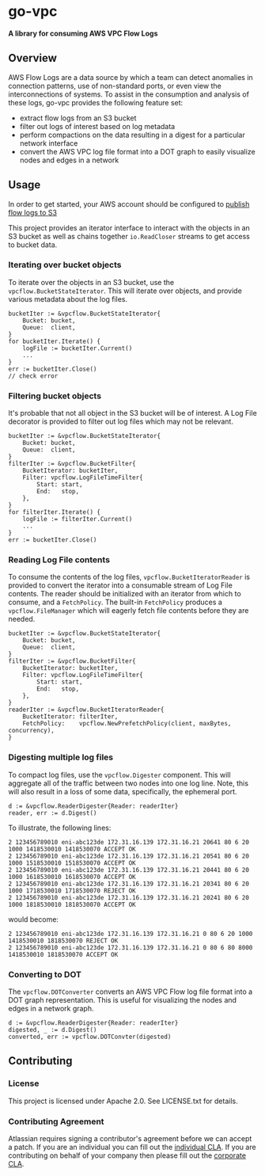 # go-vpc #

**A library for consuming AWS VPC Flow Logs**

## Overview ##

AWS Flow Logs are a data source by which a team can detect anomalies in connection patterns, use of non-standard ports, or even view the interconnections of systems. To assist in the consumption and analysis of these logs, go-vpc provides the following feature set:

* extract flow logs from an S3 bucket
* filter out logs of interest based on log metadata
* perform compactions on the data resulting in a digest for a particular network interface
* convert the AWS VPC log file format into a DOT graph to easily visualize nodes and edges in a network

## Usage ##

In order to get started, your AWS account should be configured to [publish flow logs to S3](https://docs.aws.amazon.com/vpc/latest/userguide/flow-logs-s3.html)

This project provides an iterator interface to interact with the objects in an S3 bucket as well as chains together `io.ReadCloser` streams to get access to bucket data.

### Iterating over bucket objects ###

To iterate over the objects in an S3 bucket, use the `vpcflow.BucketStateIterator`. This will iterate over objects, and 
provide various metadata about the log files.

```
bucketIter := &vpcflow.BucketStateIterator{
	Bucket: bucket,
	Queue:  client,
}
for bucketIter.Iterate() {
	logFile := bucketIter.Current()
	...
}
err := bucketIter.Close()
// check error
```

### Filtering bucket objects ###

It's probable that not all object in the S3 bucket will be of interest. 
A Log File decorator is provided to filter out log files which may not 
be relevant.

```
bucketIter := &vpcflow.BucketStateIterator{
	Bucket: bucket,
	Queue:  client,
}
filterIter := &vpcflow.BucketFilter{
	BucketIterator: bucketIter,
	Filter: vpcflow.LogFileTimeFilter{
		Start: start,
		End:   stop,
	},
}
for filterIter.Iterate() {
	logFile := filterIter.Current()
	...
}
err := bucketIter.Close()
```
### Reading Log File contents ###

To consume the contents of the log files, `vpcflow.BucketIteratorReader` 
is provided to convert the iterator into a consumable stream of Log File 
contents. The reader should be initialized with an iterator from which to 
consume, and a `FetchPolicy`. The built-in `FetchPolicy` produces a `vpcflow.FileManager` which will eagerly fetch file contents before they are needed.

```
bucketIter := &vpcflow.BucketStateIterator{
	Bucket: bucket,
	Queue:  client,
}
filterIter := &vpcflow.BucketFilter{
	BucketIterator: bucketIter,
	Filter: vpcflow.LogFileTimeFilter{
		Start: start,
		End:   stop,
	},
}
readerIter := &vpcflow.BucketIteratorReader{
	BucketIterator: filterIter,
	FetchPolicy:    vpcflow.NewPrefetchPolicy(client, maxBytes, concurrency),
}
```

### Digesting multiple log files ###

To compact log files, use the `vpcflow.Digester` component. This will aggregate all of the traffic between two nodes into one log line. Note, 
this will also result in a loss of some data, specifically, the ephemeral port.

```
d := &vpcflow.ReaderDigester{Reader: readerIter}
reader, err := d.Digest()
```

To illustrate, the following lines:

```
2 123456789010 eni-abc123de 172.31.16.139 172.31.16.21 20641 80 6 20 1000 1418530010 1418530070 ACCEPT OK
2 123456789010 eni-abc123de 172.31.16.139 172.31.16.21 20541 80 6 20 1000 1518530010 1518530070 ACCEPT OK
2 123456789010 eni-abc123de 172.31.16.139 172.31.16.21 20441 80 6 20 1000 1618530010 1618530070 ACCEPT OK
2 123456789010 eni-abc123de 172.31.16.139 172.31.16.21 20341 80 6 20 1000 1718530010 1718530070 REJECT OK
2 123456789010 eni-abc123de 172.31.16.139 172.31.16.21 20241 80 6 20 1000 1818530010 1818530070 ACCEPT OK
```
would become:

```
2 123456789010 eni-abc123de 172.31.16.139 172.31.16.21 0 80 6 20 1000 1418530010 1818530070 REJECT OK
2 123456789010 eni-abc123de 172.31.16.139 172.31.16.21 0 80 6 80 8000 1418530010 1818530070 ACCEPT OK
```

### Converting to DOT ###

The `vpcflow.DOTConverter` converts an AWS VPC Flow log file format into 
a DOT graph representation.  This is useful for visualizing the nodes and 
edges in a network graph.

```
d := &vpcflow.ReaderDigester{Reader: readerIter}
digested, _ := d.Digest()
converted, err := vpcflow.DOTConvter(digested)
```

## Contributing ##

### License ###

This project is licensed under Apache 2.0. See LICENSE.txt for details.

### Contributing Agreement ###

Atlassian requires signing a contributor's agreement before we can accept a
patch. If you are an individual you can fill out the
[individual CLA](https://na2.docusign.net/Member/PowerFormSigning.aspx?PowerFormId=3f94fbdc-2fbe-46ac-b14c-5d152700ae5d).
If you are contributing on behalf of your company then please fill out the
[corporate CLA](https://na2.docusign.net/Member/PowerFormSigning.aspx?PowerFormId=e1c17c66-ca4d-4aab-a953-2c231af4a20b).